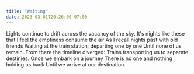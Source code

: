 ```yaml
---
title: "Waiting"
date: 2023-03-01T20:26:00-07:00
---
```


Lights continue to drift across the vacancy of the sky.
It's nights like these that I feel the emptiness consume the air
As I recall nights past with old friends
Waiting at the train station, departing one by one
Until none of us remain.
From there the timeline diverged:
Trains transporting us to separate destinies.
Once we embark on a journey
There is no one and nothing holding us back
Until we arrive at our destination.
